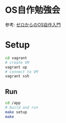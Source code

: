 # OS自作勉強会
参考: [ゼロからのOS自作入門](https://zero.osdev.jp/)

# Setup
``` sh
cd vagrant
# create VM
vagrant up
# connect to VM
vagrant ssh
```

## Run
``` sh
cd /app
# build and run
make setup
make
```
